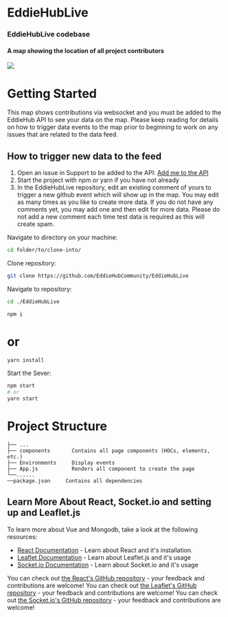 # EddieHubLive

### EddieHubLive codebase

#### A map showing the location of all project contributors

![](https://user-images.githubusercontent.com/624760/178152726-19ea99dc-d3bd-4423-852f-309ba8f39d11.png)

# Getting Started

This map shows contributions via websocket and you must be added to the EddieHub API to see your data on the map. Please keep reading for details on how to trigger data events to the map prior to beginning to work on any issues that are related to the data feed. 

## How to trigger new data to the feed

1. Open an issue in Support to be added to the API: [Add me to the API](https://github.com/EddieHubCommunity/support/issues/new?assignees=&labels=EddieHub-API-add&template=add-api-user.yml&title=Please+add+me+to+the+EddieHub+API)
2. Start the project with npm or yarn if you have not already
3. In the EddieHubLive repository, edit an existing comment of yours to trigger a new github event which will show up in the map. You may edit as many times as you like to create more data. If you do not have any comments yet, you may add one and then edit for more data. Please do not add a new comment each time test data is required as this will create spam.

Navigate to directory on your machine:

```bash
cd folder/to/clone-into/
```

Clone repository:

```bash
git clone https://github.com/EddieHubCommunity/EddieHubLive
```

Navigate to repository:

```bash
cd ./EddieHubLive
```

```bash
npm i

```

# or

```bash
yarn install
```

Start the Sever:

```bash
npm start
# or
yarn start
```
# Project Structure

    ├── ...
    ├── components       Contains all page components (HOCs, elements, etc.)
    ├── Environments     Display events
    ├── App.js           Renders all component to create the page
    └──......
    ──package.json     Contains all dependencies

## Learn More About React, Socket.io and setting up and Leaflet.js

To learn more about Vue and Mongodb, take a look at the following resources:

- [React Documentation](https://reactjs.org/docs/getting-started.html) - Learn about React and it's installation.
- [Leaflet Documentation](https://leafletjs.com/reference.html) - Learn about Leaflet.js and it's usage
- [Socket.io Documentation](https://socket.io/docs/v4/) - Learn about Socket.io and it's usage

You can check out [the React's GitHub repository](https://github.com/facebook/react/) - your feedback and contributions are welcome!
You can check out [the Leaflet's GitHub repository](https://github.com/Leaflet/Leaflet) - your feedback and contributions are welcome!
You can check out [the Socket.io's GitHub repository](https://github.com/socketio/socket.io) - your feedback and contributions are welcome!

